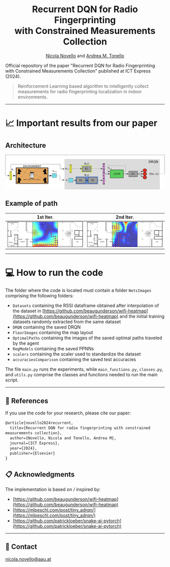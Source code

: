 <div align="center">
  
# Recurrent DQN for Radio Fingerprinting <br /> with Constrained Measurements Collection

[Nicola Novello](https://scholar.google.com/citations?user=4PPM0GkAAAAJ&hl=en) and [Andrea M. Tonello](https://scholar.google.com/citations?user=qBiseEsAAAAJ&hl=en)

</div>

Official repository of the paper "Recurrent DQN for Radio Fingerprinting with Constrained Measurements Collection" published at ICT Express (2024). 

> Reinforcement Learning based algorithm to intelligently collect measurements for radio fingerprinting localization in indoor environments.

---

# 📈 Important results from our paper

## Architecture
<img src="Figures/diagram_DRQN_architecture.png"/>

## Example of path
1st Iter.             |  2nd Iter.  
:-------------------------:|:-------------------------:
![](https://github.com/nicolaNovello/Iterative-Intelligent-Sampling/blob/main/Figures/RL_path1.png)  |  ![](https://github.com/nicolaNovello/Iterative-Intelligent-Sampling/blob/main/Figures/RL_path2.png)
---

# 💻 How to run the code

The folder where the code is located must contain a folder `NetsImages` comprising the following folders: 
- `Datasets` containing the RSSI dataframe obtained after interpolation of the dataset in [https://github.com/beaugunderson/wifi-heatmap](https://github.com/beaugunderson/wifi-heatmap) and the initial training datasets randomly extracted from the same dataset
- `DRQN` containing the saved DRQN
- `FloorImages` containing the map layout
- `OptimalPaths` containing the images of the saved optimal paths traveled by the agent
- `RegModels` containing the saved PPNNs
- `scalers` containing the scaler used to standardize the dataset
- `accuraciesComparison` containing the saved test accuracies

The file `main.py` runs the experiments, while `main_functions.py`, `classes.py`, and `utils.py` comprise the classes and functions needed to run the main script. 

---

## 📝 References

If you use the code for your research, please cite our paper:
```
@article{novello2024recurrent,
  title={Recurrent DQN for radio fingerprinting with constrained measurements collection},
  author={Novello, Nicola and Tonello, Andrea M},
  journal={ICT Express},
  year={2024},
  publisher={Elsevier}
}
```
## 📋 Acknowledgments

The implementation is based on / inspired by:

- [https://github.com/beaugunderson/wifi-heatmap](https://github.com/beaugunderson/wifi-heatmap)
- [https://mlpeschl.com/post/tiny_adrqn/](https://mlpeschl.com/post/tiny_adrqn/)
- [https://github.com/patrickloeber/snake-ai-pytorch](https://github.com/patrickloeber/snake-ai-pytorch)

---

## 📧 Contact

[nicola.novello@aau.at](nicola.novello@aau.at)
